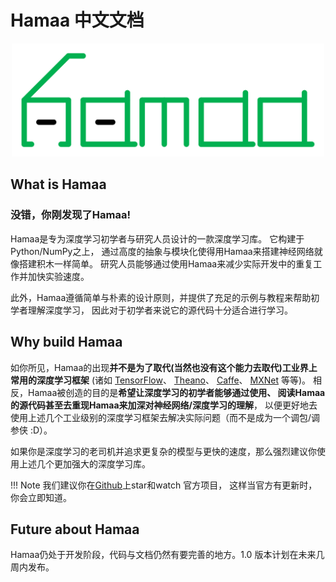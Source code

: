 # Hamaa 中文文档

<p align="center">
	<img width=500 src="images/hamaa-logo.svg" />
</p>


## What is Hamaa

### 没错，你刚发现了Hamaa!


Hamaa是专为深度学习初学者与研究人员设计的一款深度学习库。
它构建于Python/NumPy之上，
通过高度的抽象与模块化使得用Hamaa来搭建神经网络就像搭建积木一样简单。
研究人员能够通过使用Hamaa来减少实际开发中的重复工作并加快实验速度。

此外，Hamaa遵循简单与朴素的设计原则，并提供了充足的示例与教程来帮助初学者理解深度学习，
因此对于初学者来说它的源代码十分适合进行学习。


## Why build Hamaa

如你所见，Hamaa的出现**并不是为了取代(当然也没有这个能力去取代)工业界上常用的深度学习框架**
(诸如
[TensorFlow](https://www.tensorflow.org/)、
[Theano](http://www.deeplearning.net/software/theano/)、
[Caffe](http://caffe.berkeleyvision.org/)、
[MXNet](http://mxnet.readthedocs.io/en/latest/)
等等)。
相反，Hamaa被创造的目的是**希望让深度学习的初学者能够通过使用、
阅读Hamaa的源代码甚至去重现Hamaa来加深对神经网络/深度学习的理解**，
以便更好地去使用上述几个工业级别的深度学习框架去解决实际问题（而不是成为一个调包/调参侠 :D）。

如果你是深度学习的老司机并追求更复杂的模型与更快的速度，那么强烈建议你使用上述几个更加强大的深度学习库。


!!! Note
	我们建议你在[Github](https://github.com/monitor1379/hamaa)上star和watch 官方项目，
	这样当官方有更新时，你会立即知道。


## Future about Hamaa

Hamaa仍处于开发阶段，代码与文档仍然有要完善的地方。1.0 版本计划在未来几周内发布。
